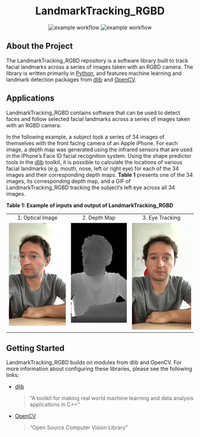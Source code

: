 <div align="center">
 
   <h1>LandmarkTracking_RGBD</h1>
 
   ![example workflow](https://github.com/Ziemnono/LandmarkTracking_RGBD/actions/workflows/main.yml/badge.svg)
   ![example workflow](https://github.com/Ziemnono/LandmarkTracking_RGBD/actions/workflows/codeql-analysis.yml/badge.svg)

</div> 


<h2>About the Project</h2>

The LandmarkTracking_RGBD repository is a software library built to track facial landmarks across a series of images taken with an RGBD camera. The library is written primarily in [Python](https://www.python.org/downloads/), and features machine learning and landmark detection packages from [dlib](https://github.com/davisking/dlib) and [OpenCV](https://github.com/opencv/opencv).


<h2>Applications</h2>

LandmarkTracking_RGBD contains software that can be used to detect faces and follow selected facial landmarks across a series of images taken with an RGBD camera. 

In the following example, a subject took a series of 34 images of themselves with the front facing camera of an Apple iPhone. For each image, a depth map was generated using the infrared sensors that are used in the iPhone’s Face ID facial recognition system. Using the shape predictor tools in the [dlib](https://github.com/davisking/dlib) toolkit, it is possible to calculate the locations of various facial landmarks (e.g. mouth, nose, left or right eye) for each of the 34 images and their corresponding depth maps. <strong>Table 1</strong> presents one of the 34 images, its corresponding depth map, and a GIF of LandmarkTracking_RGBD tracking the subject’s left eye across all 34 images.


<strong>Table 1: Example of inputs and output of LandmarkTracking_RGBD</strong>

<div align="center">  
 <table>
  <tr align = "middle">
     <td>1. Optical Image</td>
     <td>2. Depth Map</td>
     <td>3. Eye Tracking</td>
  </tr>
  <tr>
    <td valign="top"><img src="/resources/Optical.jpg" width=300 ></td>
    <td valign="top"><img src="/resources/Depth.jpg" width=300 ></td>
    <td valign="top"><img src="/resources/Visualisation.gif" width=300 ></td>
  </tr>
 </table>    
</div>  


<h2>Getting Started</h2>

LandmarkTracking_RGBD builds on modules from dlib and OpenCV. For more information about configuring these libraries, please see the following links:

- [dlib](http://dlib.net/compile.html) 
     > “A toolkit for making real world machine learning and data analysis applications in C++”

- [OpenCV]( https://docs.opencv.org/4.x/da/df6/tutorial_py_table_of_contents_setup.html)
     > “Open Source Computer Vision Library”